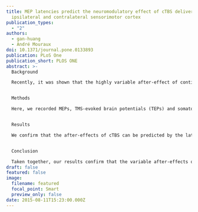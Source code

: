 ```yaml
---
title: MEP latencies predict the neuromodulatory effect of cTBS delivered to the
  ipsilateral and contralateral sensorimotor cortex
publication_types:
  - "2"
authors:
  - gan-huang
  - André Mouraux
doi: 10.1371/journal.pone.0133893
publication: PLoS One
publication_short: PLOS ONE
abstract: >-
  Background

  Recently, it was shown that the highly variable after-effect of continuous theta-burst stimulation (cTBS) of the primary motor cortex (M1) can be predicted by the latency of motor-evoked potentials (MEPs) recorded before cTBS. This suggests that at least part of this inter-individual variability is driven by differences in the neuronal populations preferentially activated by transcranial magnetic stimulation (TMS).


  Methods

  Here, we recorded MEPs, TMS-evoked brain potentials (TEPs) and somatosensory-evoked potentials (SEPs) to investigate the effects of cTBS delivered over the primary sensorimotor cortex on both the ipsilateral and contralateral M1, and the ipsilateral and contralateral primary somatosensory cortex (S1).


  Results

  We confirm that the after-effects of cTBS can be predicted by the latency of MEPs recorded before cTBS. Over the hemisphere onto which cTBS was delivered, short-latency MEPs at baseline were associated with an increase of MEP magnitude (i.e. an excitatory effect of cTBS) whereas late-latency MEPs were associated with reduced MEPs (i.e. an inhibitory effect of cTBS). This relationship was reversed over the contralateral hemisphere, indicating opposite effects of cTBS on the responsiveness of the ipsilateral and contralateral M1. Baseline MEP latencies also predicted changes in the magnitude of the N100 wave of TEPs elicited by stimulation of the ipsilateral and contralateral hemisphere, indicating that this TEP component is specifically dependent on the state of M1. Finally, there was a reverse relationship between MEP latency and the effects of cTBS on the SEP waveforms (50–130 ms), indicating that after-effects of cTBS on S1 are opposite to those on M1.


  Conclusion

  Taken together, our results confirm that the variable after-effects of cTBS can be explained by differences in the neuronal populations activated by TMS. Furthermore, our results show that this variability also determines remote effects of cTBS in S1 and the contralateral hemisphere, compatible with inter-hemispheric and sensorimotor interactions.
draft: false
featured: false
image:
  filename: featured
  focal_point: Smart
  preview_only: false
date: 2015-08-11T15:23:00.000Z
---
```

